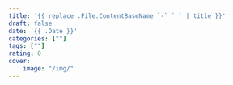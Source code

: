 ```yaml
---
title: '{{ replace .File.ContentBaseName `-` ` ` | title }}'
draft: false
date: '{{ .Date }}'
categories: [""]
tags: [""]
rating: 0
cover:
    image: "/img/"
---
```

